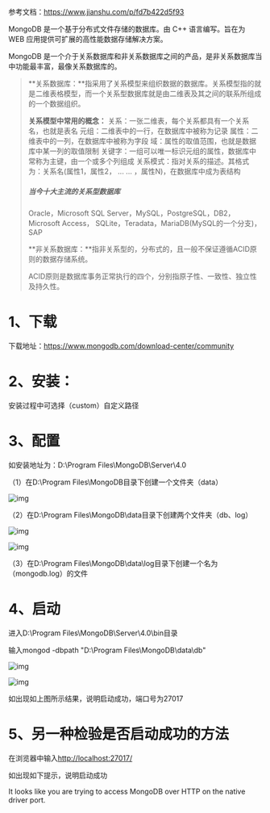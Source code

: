 参考文档：https://www.jianshu.com/p/fd7b422d5f93



MongoDB 是一个基于分布式文件存储的数据库。由 C++ 语言编写。旨在为 WEB 应用提供可扩展的高性能数据存储解决方案。

MongoDB 是一个介于关系数据库和非关系数据库之间的产品，是非关系数据库当中功能最丰富，最像关系数据库的。

> **关系数据库：**指采用了关系模型来组织数据的数据库。关系模型指的就是二维表格模型，而一个关系型数据库就是由二维表及其之间的联系所组成的一个数据组织。
>
> **关系模型中常用的概念：**
>  关系：一张二维表，每个关系都具有一个关系名，也就是表名
>  元组：二维表中的一行，在数据库中被称为记录
>  属性：二维表中的一列，在数据库中被称为字段
>  域：属性的取值范围，也就是数据库中某一列的取值限制
>  关键字：一组可以唯一标识元组的属性，数据库中常称为主键，由一个或多个列组成
>  关系模式：指对关系的描述。其格式为：关系名(属性1，属性2， ... ... ，属性N)，在数据库中成为表结构
>
> ##### 当今十大主流的关系型数据库
>
> Oracle，Microsoft SQL Server，MySQL，PostgreSQL，DB2，Microsoft Access， SQLite，Teradata，MariaDB(MySQL的一个分支)，SAP
>
> 
>
> **非关系数据库：**指非关系型的，分布式的，且一般不保证遵循ACID原则的数据存储系统。
>
> ​	ACID原则是数据库事务正常执行的四个，分别指原子性、一致性、独立性及持久性。

# 1、下载

下载地址：<https://www.mongodb.com/download-center/community>

# 2、安装：

安装过程中可选择（custom）自定义路径

# 3、配置

如安装地址为：D:\Program Files\MongoDB\Server\4.0

（1）在D:\Program Files\MongoDB目录下创建一个文件夹（data）

![img](F:/%E6%9C%89%E9%81%93%E4%BA%91%E7%AC%94%E8%AE%B0/qq7CDC5A112BCA7A4C79CCA645C06DF674/e3c0ecf9a08c4ef289955700f9594c96/43c09e2475994803b4f2fa178ca14e31.jpg)

（2）在D:\Program Files\MongoDB\data目录下创建两个文件夹（db、log）

![img](file:///F:/%E6%9C%89%E9%81%93%E4%BA%91%E7%AC%94%E8%AE%B0/qq7CDC5A112BCA7A4C79CCA645C06DF674/f5d1edb60e424e9590cbf56ec66b8b86/1b460aeb753f44889b2db71480663716.jpg)

![img](file:///F:/%E6%9C%89%E9%81%93%E4%BA%91%E7%AC%94%E8%AE%B0/qq7CDC5A112BCA7A4C79CCA645C06DF674/24fc5cb0e85642f2a2d573a2ada51e7a/bff896b53d0f41408b6baa247ea4678e.jpg)

（3）在D:\Program Files\MongoDB\data\log目录下创建一个名为（mongodb.log）的文件

# 4、启动

进入D:\Program Files\MongoDB\Server\4.0\bin目录

输入mongod -dbpath "D:\Program Files\MongoDB\data\db"

![img](F:/%E6%9C%89%E9%81%93%E4%BA%91%E7%AC%94%E8%AE%B0/qq7CDC5A112BCA7A4C79CCA645C06DF674/fc9363262216455c8db22439c76b2b30/0e113ad6afbd462ca2b4f3448d4a7384.jpg)

![img](file:///F:/%E6%9C%89%E9%81%93%E4%BA%91%E7%AC%94%E8%AE%B0/qq7CDC5A112BCA7A4C79CCA645C06DF674/1875529ffe514851810e294150887112/633dda2b285d4bcd8b7156ba162f05de.jpg)

如出现如上图所示结果，说明启动成功，端口号为27017

# 5、另一种检验是否启动成功的方法

在浏览器中输入<http://localhost:27017/>

如出现如下提示，说明启动成功

It looks like you are trying to access MongoDB over HTTP on the native driver port.